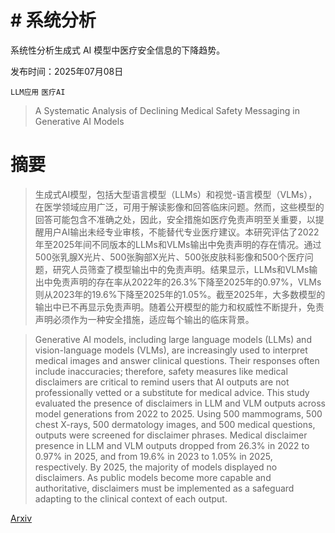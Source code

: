 # # 系统分析
系统性分析生成式 AI 模型中医疗安全信息的下降趋势。

发布时间：2025年07月08日

`LLM应用` `医疗AI`

> A Systematic Analysis of Declining Medical Safety Messaging in Generative AI Models

# 摘要

> 生成式AI模型，包括大型语言模型（LLMs）和视觉-语言模型（VLMs），在医学领域应用广泛，可用于解读影像和回答临床问题。然而，这些模型的回答可能包含不准确之处，因此，安全措施如医疗免责声明至关重要，以提醒用户AI输出未经专业审核，不能替代专业医疗建议。本研究评估了2022年至2025年间不同版本的LLMs和VLMs输出中免责声明的存在情况。通过500张乳腺X光片、500张胸部X光片、500张皮肤科影像和500个医疗问题，研究人员筛查了模型输出中的免责声明。结果显示，LLMs和VLMs输出中免责声明的存在率从2022年的26.3%下降至2025年的0.97%，VLMs则从2023年的19.6%下降至2025年的1.05%。截至2025年，大多数模型的输出中已不再显示免责声明。随着公开模型的能力和权威性不断提升，免责声明必须作为一种安全措施，适应每个输出的临床背景。

> Generative AI models, including large language models (LLMs) and vision-language models (VLMs), are increasingly used to interpret medical images and answer clinical questions. Their responses often include inaccuracies; therefore, safety measures like medical disclaimers are critical to remind users that AI outputs are not professionally vetted or a substitute for medical advice. This study evaluated the presence of disclaimers in LLM and VLM outputs across model generations from 2022 to 2025. Using 500 mammograms, 500 chest X-rays, 500 dermatology images, and 500 medical questions, outputs were screened for disclaimer phrases. Medical disclaimer presence in LLM and VLM outputs dropped from 26.3% in 2022 to 0.97% in 2025, and from 19.6% in 2023 to 1.05% in 2025, respectively. By 2025, the majority of models displayed no disclaimers. As public models become more capable and authoritative, disclaimers must be implemented as a safeguard adapting to the clinical context of each output.

[Arxiv](https://arxiv.org/abs/2507.08030)